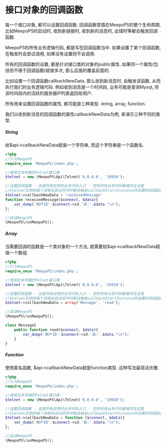 # 接口对象的回调函数

每一个接口对象, 都可以设置回调函数. 回调函数穿插在MeepoPS的整个生命周期, 比如MeepoPS的启动时, 收到新链接时, 收到新的消息时, 出错时等都会触发回调函数.

MeepoPS的所有业务逻辑代码, 都是写在回调函数当中. 如果设置了某个回调函数, 在触发时会尝试调用, 如果没有设置则不会调用.

所有的回调函数的设置, 都是针对接口类的对象的public属性. 如果同一个属性(包括但不限于回调函数)赋值多次, 那么后面的覆盖前面的.

比如设置一个回调函数callbackNewData, 那么收到新消息时, 会触发该函数, 从而执行我们的业务逻辑代码. 例如收到消息是一个时间段, 业务可能是查询Mysql, 将该时间段内的活跃的服务器IP列表返回给用户.

所有用来设置回调函数的属性, 都可能是三种类型. string, array, function.

我们以收到新消息的回调函数的属性callbackNewData为例, 来演示三种不同的类型.

##### String
给$api->callbackNewData赋值一个字符串, 而这个字符串是一个函数名.
```php
<?php
//引入MeepoPS
require_once 'MeepoPS/index.php';

//使用文本传输的Telnet接口类
$telnet = new \MeepoPS\Api\Telnet('0.0.0.0', '19910');

//设置回调函数 - 这是所有应用的业务代码入口 - 您的所有业务代码都编写在这里
//$telnet实例的每个进程在启动完毕时都会触发callbackStartInstance所设置的回调函数
$telnet->callbackNewData = 'receivedMessage'
function receivedMessage($connect, $data){
    var_dump('用户ID'.$connect->id.'说:'.$data."\n");
};

//启动MeepoPS
\MeepoPS\runMeepoPS();
```

##### Array
当需要回调的函数是一个类对象的一个方法, 就需要给$api->callbackNewData赋值一个数组.
```php
<?php
//引入MeepoPS
require_once 'MeepoPS/index.php';

//使用文本传输的Telnet接口类
$telnet = new \MeepoPS\Api\Telnet('0.0.0.0', '19910');

//设置回调函数 - 这是所有应用的业务代码入口 - 您的所有业务代码都编写在这里
//$telnet实例的每个进程在启动完毕时都会触发callbackStartInstance所设置的回调函数
$telnet->callbackNewData = array('Message', 'read');

//启动MeepoPS
\MeepoPS\runMeepoPS();

class Message{
    public function read($connect, $data){
        var_dump('用户ID'.$connect->id.'说:'.$data."\n");
    }
}
```

##### Function
使用匿名函数, $api->callbackNewData就是function类型. 这种写法最简洁优雅.
```php
<?php
//引入MeepoPS
require_once 'MeepoPS/index.php';

//使用文本传输的Telnet接口类
$telnet = new \MeepoPS\Api\Telnet('0.0.0.0', '19910');

//设置回调函数 - 这是所有应用的业务代码入口 - 您的所有业务代码都编写在这里
//$telnet实例的每个进程在启动完毕时都会触发callbackStartInstance所设置的回调函数
$telnet->callbackNewData = function ($connect, $data){
    var_dump('用户ID'.$connect->id.'说:'.$data."\n");
};

//启动MeepoPS
\MeepoPS\runMeepoPS();
```
